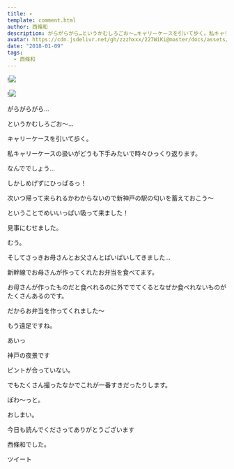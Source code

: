 ```yaml
---
title: ✴︎
template: comment.html
author: 西條和
description: がらがらがら…というかむしろごお〜…キャリーケースを引いて歩く。私キャリーケースの扱いがどうも下手みたいで時々ひっくり返ります。なんででしょう…...
avatar: https://cdn.jsdelivr.net/gh/zzzhxxx/227WiKi@master/docs/assets/photo/avatar/nagomi.jpg
date: "2018-01-09"
tags:
  - 西條和
---
```


!![](https://cdn.jsdelivr.net/gh/227WiKi/227WiKi-image@master/blog-image/nagomi-2018-01-09_1.jpg)

!![](https://cdn.jsdelivr.net/gh/227WiKi/227WiKi-image@master/blog-image/nagomi-2018-01-09_2.jpg)







がらがらがら…


というかむしろごお〜…





キャリーケースを引いて歩く。







私キャリーケースの扱いがどうも下手みたいで時々ひっくり返ります。



なんででしょう…






しかしめげずにひっぱるっ！






次いつ帰って来られるかわからないので新神戸の駅の匂いを蓄えておこう〜



ということでめいいっぱい吸って来ました！










見事にむせました。




むう。








そしてさっきお母さんとお父さんとばいばいしてきました…





新幹線でお母さんが作ってくれたお弁当を食べてます。






お母さんが作ったものだと食べれるのに外ででてくるとなぜか食べれないものがたくさんあるのです。





だからお弁当を作ってくれました〜



もう遠足ですね。









あいっ






神戸の夜景です











ピントが合っていない。





でもたくさん撮ったなかでこれが一番すきだったりします。




ぽわ〜っと。








おしまい。








今日も読んでくださってありがとうございます




西條和でした。


ツイート



